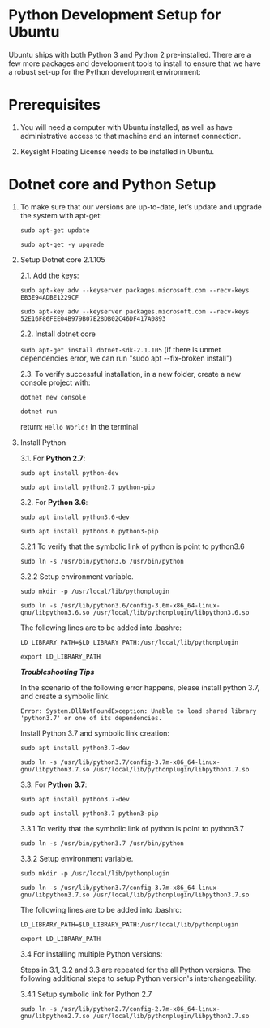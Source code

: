 # Python Development Setup for Ubuntu

Ubuntu ships with both Python 3 and Python 2 pre-installed. There are a few more packages and development tools to install to ensure that we have a robust set-up for the Python 
development environment: 

# Prerequisites
1. You will need a computer with Ubuntu installed, as well as have administrative access to that machine and an internet connection.

2. Keysight Floating License needs to be installed in Ubuntu.

# Dotnet core and Python Setup
1. To make sure that our versions are up-to-date, let’s update and upgrade the system with apt-get:

    `sudo apt-get update`
    
    `sudo apt-get -y upgrade`
    
2. Setup Dotnet core 2.1.105

    2.1. Add the keys:
    
    `sudo apt-key adv --keyserver packages.microsoft.com --recv-keys EB3E94ADBE1229CF`
         
    `sudo apt-key adv --keyserver packages.microsoft.com --recv-keys 52E16F86FEE04B979B07E28DB02C46DF417A0893`
         
    2.2. Install dotnet core
    
    `sudo apt-get install dotnet-sdk-2.1.105` (if there is unmet dependencies error, we can run "sudo apt --fix-broken install")
         
    2.3. To verify successful installation, in a new folder, create a new console project with:
    
    `dotnet new console`
         
    `dotnet run`
         
    return: `Hello World!` In the terminal

3. Install Python

    3.1. For **Python 2.7**:
    
    `sudo apt install python-dev`
         
    `sudo apt install python2.7 python-pip`

    3.2. For **Python 3.6**:
    
    `sudo apt install python3.6-dev`
         
    `sudo apt install python3.6 python3-pip`
         
 	3.2.1 To verify that the symbolic link of python is point to python3.6
         
    `sudo ln -s /usr/bin/python3.6 /usr/bin/python`
        
    3.2.2 Setup environment variable. 
         
    `sudo mkdir -p /usr/local/lib/pythonplugin`
    
    `sudo ln -s /usr/lib/python3.6/config-3.6m-x86_64-linux-gnu/libpython3.6.so /usr/local/lib/pythonplugin/libpython3.6.so`
         
    The following lines are to be added into .bashrc:
         
    `LD_LIBRARY_PATH=$LD_LIBRARY_PATH:/usr/local/lib/pythonplugin`
         
    `export LD_LIBRARY_PATH`


	***Troubleshooting Tips***

	In the scenario of the following error happens, please install python 3.7, and create a symbolic link.
	
	`Error: System.DllNotFoundException: Unable to load shared library 'python3.7' or one of its dependencies.`

	Install Python 3.7 and symbolic link creation:

	`sudo apt install python3.7-dev`

	`sudo ln -s /usr/lib/python3.7/config-3.7m-x86_64-linux-gnu/libpython3.7.so /usr/local/lib/pythonplugin/libpython3.7.so`
         
    3.3. For **Python 3.7**:
    
    `sudo apt install python3.7-dev`

	`sudo apt install python3.7 python3-pip`

	3.3.1 To verify that the symbolic link of python is point to python3.7
         
    `sudo ln -s /usr/bin/python3.7 /usr/bin/python`
        
    3.3.2 Setup environment variable. 
         
    `sudo mkdir -p /usr/local/lib/pythonplugin`
    
    `sudo ln -s /usr/lib/python3.7/config-3.7m-x86_64-linux-gnu/libpython3.7.so /usr/local/lib/pythonplugin/libpython3.7.so`
         
    The following lines are to be added into .bashrc:
         
    `LD_LIBRARY_PATH=$LD_LIBRARY_PATH:/usr/local/lib/pythonplugin`
         
    `export LD_LIBRARY_PATH`
    
    3.4 For installing multiple Python versions:
    
    Steps in 3.1, 3.2 and 3.3 are repeated for the all Python versions. The following additional steps to setup Python version's interchangeability.
    
    3.4.1 Setup symbolic link for Python 2.7
    
    `sudo ln -s /usr/lib/python2.7/config-2.7m-x86_64-linux-gnu/libpython2.7.so /usr/local/lib/pythonplugin/libpython2.7.so`
            